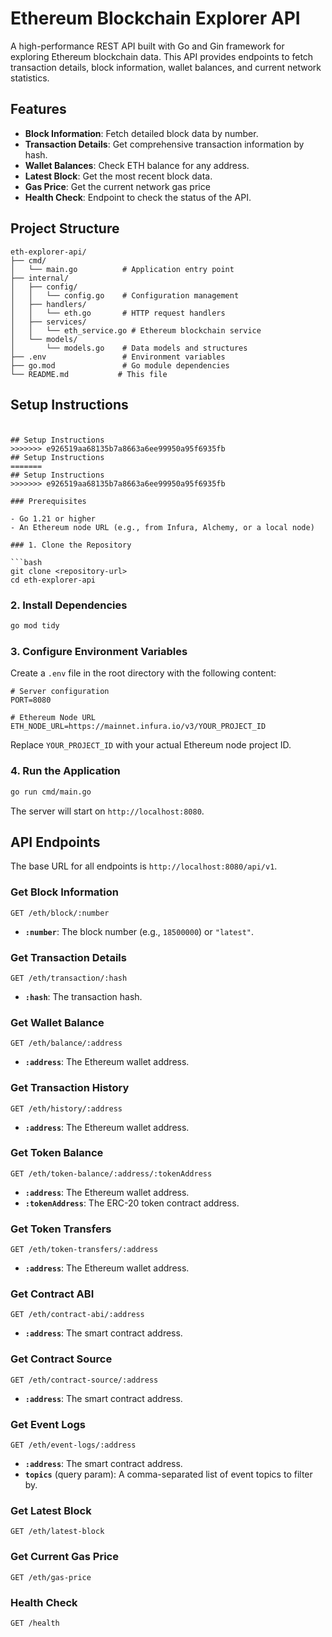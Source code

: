 # Ethereum Blockchain Explorer API

A high-performance REST API built with Go and Gin framework for exploring Ethereum blockchain data. This API provides endpoints to fetch transaction details, block information, wallet balances, and current network statistics.

## Features

- **Block Information**: Fetch detailed block data by number.
- **Transaction Details**: Get comprehensive transaction information by hash.
- **Wallet Balances**: Check ETH balance for any address.
- **Latest Block**: Get the most recent block data.
- **Gas Price**: Get the current network gas price
- **Health Check**: Endpoint to check the status of the API.

##  Project Structure

```
eth-explorer-api/
├── cmd/
│   └── main.go          # Application entry point
├── internal/
│   ├── config/
│   │   └── config.go    # Configuration management
│   ├── handlers/
│   │   └── eth.go       # HTTP request handlers
│   ├── services/
│   │   └── eth_service.go # Ethereum blockchain service
│   └── models/
│       └── models.go    # Data models and structures
├── .env                 # Environment variables
├── go.mod               # Go module dependencies
└── README.md           # This file
```

## Setup Instructions

###
```

## Setup Instructions
>>>>>>> e926519aa68135b7a8663a6ee99950a95f6935fb
## Setup Instructions
=======
## Setup Instructions
>>>>>>> e926519aa68135b7a8663a6ee99950a95f6935fb

### Prerequisites

- Go 1.21 or higher
- An Ethereum node URL (e.g., from Infura, Alchemy, or a local node)

### 1. Clone the Repository

```bash
git clone <repository-url>
cd eth-explorer-api
```

### 2. Install Dependencies

```bash
go mod tidy
```

### 3. Configure Environment Variables

Create a `.env` file in the root directory with the following content:

```
# Server configuration
PORT=8080

# Ethereum Node URL
ETH_NODE_URL=https://mainnet.infura.io/v3/YOUR_PROJECT_ID
```

Replace `YOUR_PROJECT_ID` with your actual Ethereum node project ID.

### 4. Run the Application

```bash
go run cmd/main.go
```

The server will start on `http://localhost:8080`.

## API Endpoints

The base URL for all endpoints is `http://localhost:8080/api/v1`.

### Get Block Information

`GET /eth/block/:number`

- **`:number`**: The block number (e.g., `18500000`) or `"latest"`.

### Get Transaction Details

`GET /eth/transaction/:hash`

- **`:hash`**: The transaction hash.

### Get Wallet Balance

`GET /eth/balance/:address`

- **`:address`**: The Ethereum wallet address.

### Get Transaction History

`GET /eth/history/:address`

- **`:address`**: The Ethereum wallet address.

### Get Token Balance

`GET /eth/token-balance/:address/:tokenAddress`

- **`:address`**: The Ethereum wallet address.
- **`:tokenAddress`**: The ERC-20 token contract address.

### Get Token Transfers

`GET /eth/token-transfers/:address`

- **`:address`**: The Ethereum wallet address.

### Get Contract ABI

`GET /eth/contract-abi/:address`

- **`:address`**: The smart contract address.

### Get Contract Source

`GET /eth/contract-source/:address`

- **`:address`**: The smart contract address.

### Get Event Logs

`GET /eth/event-logs/:address`

- **`:address`**: The smart contract address.
- **`topics`** (query param): A comma-separated list of event topics to filter by.

### Get Latest Block

`GET /eth/latest-block`

### Get Current Gas Price

`GET /eth/gas-price`

### Health Check

`GET /health`
